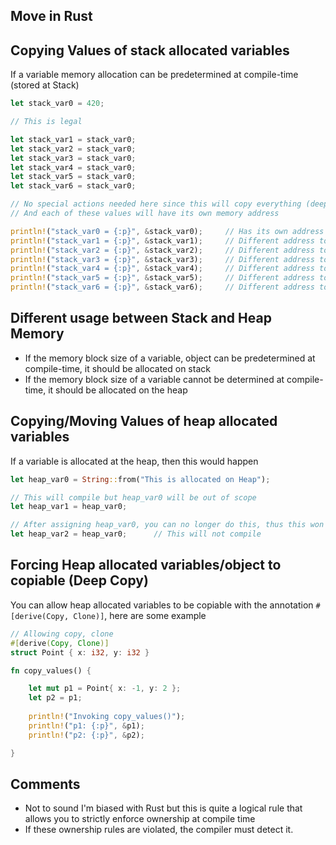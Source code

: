 ## Move in Rust


## Copying Values of stack allocated variables
If a variable memory allocation can be predetermined at compile-time (stored at Stack)

```rust
let stack_var0 = 420;

// This is legal

let stack_var1 = stack_var0;
let stack_var2 = stack_var0;
let stack_var3 = stack_var0;
let stack_var4 = stack_var0;
let stack_var5 = stack_var0;
let stack_var6 = stack_var0;

// No special actions needed here since this will copy everything (deep copy)
// And each of these values will have its own memory address

println!("stack_var0 = {:p}", &stack_var0);     // Has its own address
println!("stack_var1 = {:p}", &stack_var1);     // Different address to stack_var0
println!("stack_var2 = {:p}", &stack_var2);     // Different address to stack_var1
println!("stack_var3 = {:p}", &stack_var3);     // Different address to stack_var2
println!("stack_var4 = {:p}", &stack_var4);     // Different address to stack_var3
println!("stack_var5 = {:p}", &stack_var5);     // Different address to stack_var4
println!("stack_var6 = {:p}", &stack_var6);     // Different address to stack_var5

```

## Different usage between Stack and Heap Memory

- If the memory block size of a variable, object can be predetermined at compile-time, it should be allocated on stack
- If the memory block size of a variable cannot be determined at compile-time, it should be allocated on the heap

## Copying/Moving Values of heap allocated variables

If a variable is allocated at the heap, then this would happen

```rust
let heap_var0 = String::from("This is allocated on Heap");

// This will compile but heap_var0 will be out of scope
let heap_var1 = heap_var0;

// After assigning heap_var0, you can no longer do this, thus this won't compile
let heap_var2 = heap_var0;      // This will not compile

```

## Forcing Heap allocated variables/object to copiable (Deep Copy)

You can allow heap allocated variables to be copiable with the annotation `#[derive(Copy, Clone)]`, here are some example

```rust
// Allowing copy, clone
#[derive(Copy, Clone)]
struct Point { x: i32, y: i32 }

fn copy_values() {

    let mut p1 = Point{ x: -1, y: 2 };
    let p2 = p1;
    
    println!("Invoking copy_values()");
    println!("p1: {:p}", &p1);
    println!("p2: {:p}", &p2);

}
```
## Comments
- Not to sound I'm biased with Rust but this is quite a logical rule that allows you to strictly enforce ownership at compile time
- If these ownership rules are violated, the compiler must detect it.


